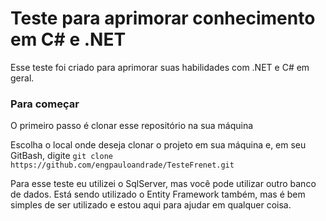 # Teste para aprimorar conhecimento em C# e .NET

Esse teste foi criado para aprimorar suas habilidades com .NET e C# em geral. 


### Para começar

O primeiro passo é clonar esse repositório na sua máquina

Escolha o local onde deseja clonar o projeto em sua máquina e, em seu GitBash, digite `git clone https://github.com/engpauloandrade/TesteFrenet.git`

Para esse teste eu utilizei o SqlServer, mas você pode utilizar outro banco de dados.
Está sendo utilizado o Entity Framework também, mas é bem simples de ser utilizado e estou aqui para ajudar em qualquer coisa.

